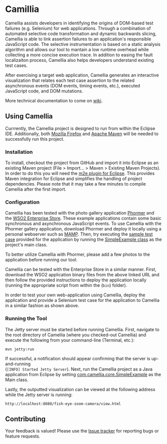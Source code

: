 Camillia
==========

Camellia assists developers in identifying the origins of DOM-based test failures (e.g. Selenium) for web applications. Through a combination of automated selective code transformation and dynamic backwards slicing, Camellia is able to link assertion failures to an application's responsible JavaScript code. The selective instrumentation is based on a static analysis algorithm and allows our tool to mantain a low runtime overhead while collecting a more concise execution trace. In addition to easing the fault localizaiton process, Camellia also helps developers understand existing test cases.

After exercising a target web application, Camellia generates an interactive  visualization that relates each test case assertion to the related asynchronous events (DOM events, timing events, etc.), executed JavaScript code, and DOM mutations.

More technical documentation to come on [wiki](https://github.com/saltlab/camellia/wiki).

## Using Camellia

Currrently, the Camellia project is designed to run from within the Eclipse IDE. Additionally, both [Mozilla Firefox](http://www.mozilla.org/en-US/firefox/new/) and [Apache Maven](http://maven.apache.org/download.cgi) will be needed to successfully run this project.

### Installation

To install, checkout the project from GitHub and import it into Eclipse as an existing Maven project (File > Import... > Maven > Existing Maven Projects). In order to do this you will need the [m2e plugin for Eclipse](http://eclipse.org/m2e/download/). This provides Maven integration for Eclipse and simplifies the handling of project dependencies. Please note that it may take a few minutes to compile Camellia after the first import.

### Configuration

Camellia has been tested with the photo gallery application [Phormer](http://p.horm.org/er/) and the [WSO2 Enterprise Store](http://wso2.com/products/enterprise-store/). These example applications contain some basic synchronous and asynchronous JavaScript events. To use Camellia with the Phormer gallery application, download Phormer and deploy it locally using a personal webserver such as [MAMP](http://www.mamp.info/en/index.html). Then, try executing the [sample test case](https://github.com/saltlab/Camellia/blob/master/src/main/java/com/clematis/selenium/SlideShowTest.java) provided for the application by running the [SimpleExample class](https://github.com/saltlab/Camellia/blob/master/src/main/java/com/clematis/core/SimpleExample.java) as the project's main class.

To better utilize Camellia with Phormer, please add a few photos to the application before running our tool. 

Camellia can be tested with the Enterprise Store in a similar manner. First, download the WSO2 application binary files from the above linked URL and then follow the provided instructions to deploy the application locally (running the appropriate script from within the (``bin``) folder).

In order to test your own web-application using Camellia, deploy the application and provide a Selenium test case for the application to Camellia in a similar fashion as shown above.

### Running the Tool 

The Jetty server must be started before running Camellia. First, navigate to the root directory of Camellia (where you checked-out Camellia) and execute the following from your command-line (Terminal, etc.):

```
mvn jetty:run
```

If successful, a notification should appear confirming that the server is up-and-running  
(``[INFO] Started Jetty Server``). Next, run the Camellia project as a Java application from Eclipse by setting [com.camellia.core.SimpleExample](https://github.com/saltlab/Camellia/blob/master/src/main/java/com/clematis/core/SimpleExample.java) as the Main class. 

Lastly, the outputted visualization can be viewed at the following address while the Jetty server is running:

```
http://localhost:8080/fish-eye-zoom-camera/view.html
```

## Contributing

Your feedback is valued! Please use the [Issue tracker](https://github.com/saltlab/camellia/issues) for reporting bugs or feature requests.

